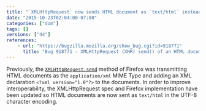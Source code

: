 ```yaml
---
title: "`XMLHttpRequest` now sends HTML document as `text/html` instead of `application/xml`"
date: "2015-10-23T02:04:00-07:00"
categories: ["dom"]
tags: []
versions: ["44"]
references:
    - url: "https://bugzilla.mozilla.org/show_bug.cgi?id=918771"
      title: "Bug 918771 - XMLHttpRequest (XHR) send() of an HTML document sends it as application/xml, not text/html"
---
```

Previously, the [`XMLHttpRequest.send`](https://developer.mozilla.org/en-US/docs/Web/API/XMLHttpRequest#send%28%29) method of Firefox was transmitting HTML documents as the `application/xml` MIME Type and adding an XML declaration `<?xml version="1.0"?>` to the documents. In order to improve interoperability, the XMLHttpRequest spec and Firefox implementation have been updated so HTML documents are now sent as `text/html` in the UTF-8 character encoding.
